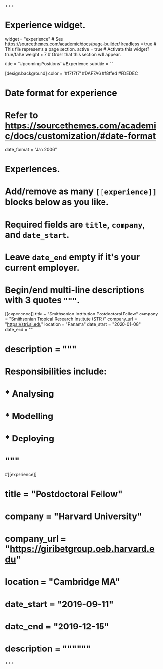 +++
# Experience widget.
widget = "experience"  # See https://sourcethemes.com/academic/docs/page-builder/
headless = true  # This file represents a page section.
active = true  # Activate this widget? true/false
weight = 7  # Order that this section will appear.

title = "Upcoming Positions" #Experience
subtitle = ""

[design.background]
  color = '#f7f7f7' #DAF7A6 #f8ffed #FDEDEC

# Date format for experience
#   Refer to https://sourcethemes.com/academic/docs/customization/#date-format
date_format = "Jan 2006"

# Experiences.
#   Add/remove as many `[[experience]]` blocks below as you like.
#   Required fields are `title`, `company`, and `date_start`.
#   Leave `date_end` empty if it's your current employer.
#   Begin/end multi-line descriptions with 3 quotes `"""`.

[[experience]]
  title = "Smithsonian Institution Postdoctoral Fellow"
  company = "Smithsonian Tropical Research Institute (STRI)"
  company_url = "https://stri.si.edu"
  location = "Panama"
  date_start = "2020-01-08"
  date_end = ""
#  description = """
#  Responsibilities include:
  
#  * Analysing
#  * Modelling
#  * Deploying
#  """

#[[experience]]
#  title = "Postdoctoral Fellow"
#  company = "Harvard University"
#  company_url = "https://giribetgroup.oeb.harvard.edu"
#  location = "Cambridge MA"
#  date_start = "2019-09-11"
#  date_end = "2019-12-15"
#  description = """"""

+++